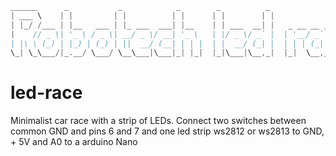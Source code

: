  ``` c
______      _           _            _        _          _                       
| ___ \    | |         | |          | |      | |        | |                      
| |_/ /___ | |__   ___ | |_ ___  ___| |__    | | ___  __| |   _ __ __ _  ___ ___ 
|    // _ \| '_ \ / _ \| __/ _ \/ __| '_ \   | |/ _ \/ _` |  | '__/ _` |/ __/ _ \
| |\ \ (_) | |_) | (_) | ||  __/ (__| | | |  | |  __/ (_| |  | | | (_| | (_|  __/
\_| \_\___/|_.__/ \___/ \__\___|\___|_| |_|  |_|\___|\__,_|  |_|  \__,_|\___\___                                                                                    
```

# led-race
Minimalist car race with a strip of LEDs.
Connect two switches between common GND and pins 6 and 7 and one led strip ws2812 or ws2813 to  GND, + 5V and A0 to a arduino Nano
